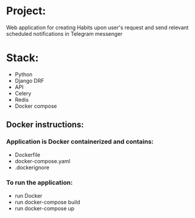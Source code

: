 # Project:
Web application for creating Habits upon user's request and send relevant scheduled notifications in Telegram messenger

# Stack:
* Python
* Django DRF
* API
* Celery
* Redis
* Docker compose

## Docker instructions:
### Application is Docker containerized and contains:
 - Dockerfile
 - docker-compose.yaml
 - .dockerignore
### To run the application:
* run Docker
* run docker-compose build
* run docker-compose up

